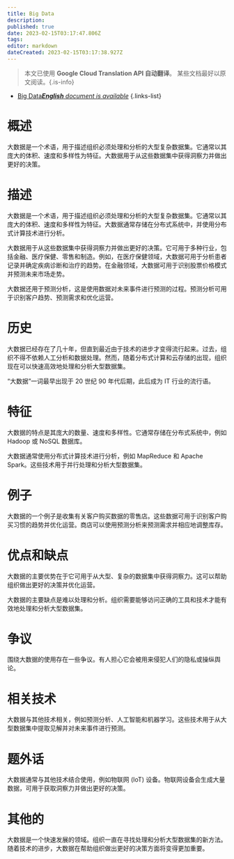 ```yaml
---
title: Big Data
description: 
published: true
date: 2023-02-15T03:17:47.806Z
tags: 
editor: markdown
dateCreated: 2023-02-15T03:17:38.927Z
---
```


> 本文已使用 **Google Cloud Translation API 自动翻译**。
某些文档最好以原文阅读。{.is-info}



- [Big Data***English** document is available*](/en/Knowledge-base/Dictionary/big-data)
{.links-list}


# 概述
大数据是一个术语，用于描述组织必须处理和分析的大型复杂数据集。它通常以其庞大的体积、速度和多样性为特征。大数据用于从这些数据集中获得洞察力并做出更好的决策。

# 描述
大数据是一个术语，用于描述组织必须处理和分析的大型复杂数据集。它通常以其庞大的体积、速度和多样性为特征。大数据通常存储在分布式系统中，并使用分布式计算技术进行分析。

大数据用于从这些数据集中获得洞察力并做出更好的决策。它可用于多种行业，包括金融、医疗保健、零售和制造。例如，在医疗保健领域，大数据可用于分析患者记录并确定疾病诊断和治疗的趋势。在金融领域，大数据可用于识别股票价格模式并预测未来市场走势。

大数据还用于预测分析，这是使用数据对未来事件进行预测的过程。预测分析可用于识别客户趋势、预测需求和优化运营。

# 历史
大数据已经存在了几十年，但直到最近由于技术的进步才变得流行起来。过去，组织不得不依赖人工分析和数据处理。然而，随着分布式计算和云存储的出现，组织现在可以快速高效地处理和分析大型数据集。

“大数据”一词最早出现于 20 世纪 90 年代后期，此后成为 IT 行业的流行语。

# 特征
大数据的特点是其庞大的数量、速度和多样性。它通常存储在分布式系统中，例如 Hadoop 或 NoSQL 数据库。

大数据通常使用分布式计算技术进行分析，例如 MapReduce 和 Apache Spark。这些技术用于并行处理和分析大型数据集。

# 例子
大数据的一个例子是收集有关客户购买数据的零售店。这些数据可用于识别客户购买习惯的趋势并优化运营。商店可以使用预测分析来预测需求并相应地调整库存。

# 优点和缺点
大数据的主要优势在于它可用于从大型、复杂的数据集中获得洞察力。这可以帮助组织做出更好的决策并优化运营。

大数据的主要缺点是难以处理和分析。组织需要能够访问正确的工具和技术才能有效地处理和分析大型数据集。

# 争议
围绕大数据的使用存在一些争议。有人担心它会被用来侵犯人们的隐私或操纵舆论。

# 相关技术
大数据与其他技术相关，例如预测分析、人工智能和机器学习。这些技术用于从大型数据集中提取见解并对未来事件进行预测。

# 题外话
大数据通常与其他技术结合使用，例如物联网 (IoT) 设备。物联网设备会生成大量数据，可用于获取洞察力并做出更好的决策。

# 其他的
大数据是一个快速发展的领域。组织一直在寻找处理和分析大型数据集的新方法。随着技术的进步，大数据在帮助组织做出更好的决策方面将变得更加重要。